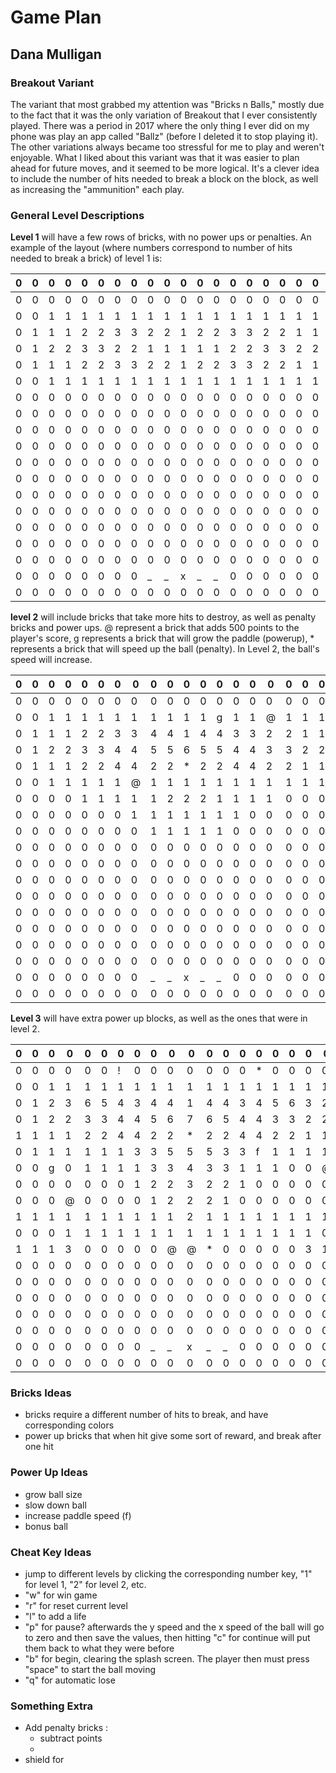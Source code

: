 # Game Plan
## Dana Mulligan


### Breakout Variant
The variant that most grabbed my attention was "Bricks n Balls,"
mostly due to the fact that it was the only variation of Breakout that I ever 
consistently played. There was a period in 2017 where the only thing I ever did
on my phone was play an app called "Ballz" (before I deleted it to stop playing it).
The other variations always became too stressful for me to play and weren't enjoyable. 
What I liked about this variant was that it was easier to plan ahead for future moves,
and it seemed to be more logical. It's a clever idea to include the number of hits needed
to break a block on the block, as well as increasing the "ammunition" each play. 
### General Level Descriptions
**Level 1** will have a few rows of bricks, with no power ups or penalties.
An example of the layout (where numbers correspond to number of hits needed
to break a brick) of level 1 is:

|0|0|0|0|0|0|0|0|0|0|0|0|0|0|0|0|0|0|0|0|0|
---|---|---|---|---|---|---|---|---|---|---|---|---|---|---|---|---|---|---|---|---
|0|0|0|0|0|0|0|0|0|0|0|0|0|0|0|0|0|0|0|0|0|
|0|0|1|1|1|1|1|1|1|1|1|1|1|1|1|1|1|1|1|0|0|
|0|1|1|1|2|2|3|3|2|2|1|2|2|3|3|2|2|1|1|1|0|
|0|1|2|2|3|3|2|2|1|1|1|1|1|2|2|3|3|2|2|1|0|
|0|1|1|1|2|2|3|3|2|2|1|2|2|3|3|2|2|1|1|1|0|
|0|0|1|1|1|1|1|1|1|1|1|1|1|1|1|1|1|1|1|0|0|
|0|0|0|0|0|0|0|0|0|0|0|0|0|0|0|0|0|0|0|0|0|
|0|0|0|0|0|0|0|0|0|0|0|0|0|0|0|0|0|0|0|0|0|
|0|0|0|0|0|0|0|0|0|0|0|0|0|0|0|0|0|0|0|0|0|
|0|0|0|0|0|0|0|0|0|0|0|0|0|0|0|0|0|0|0|0|0|
|0|0|0|0|0|0|0|0|0|0|0|0|0|0|0|0|0|0|0|0|0|
|0|0|0|0|0|0|0|0|0|0|0|0|0|0|0|0|0|0|0|0|0|
|0|0|0|0|0|0|0|0|0|0|0|0|0|0|0|0|0|0|0|0|0|
|0|0|0|0|0|0|0|0|0|0|0|0|0|0|0|0|0|0|0|0|0|
|0|0|0|0|0|0|0|0|0|0|0|0|0|0|0|0|0|0|0|0|0|
|0|0|0|0|0|0|0|0|0|0|0|0|0|0|0|0|0|0|0|0|0|
|0|0|0|0|0|0|0|0|0|0|0|0|0|0|0|0|0|0|0|0|0|
|0|0|0|0|0|0|0|0|_|_|x|_|_|0|0|0|0|0|0|0|0|
|0|0|0|0|0|0|0|0|0|0|0|0|0|0|0|0|0|0|0|0|0|

**level 2** will include bricks that take more hits to destroy, as
well as penalty bricks and power ups. @ represent a brick that adds 
500 points to the player's score, g represents a brick that will grow the paddle (powerup),
\* represents a brick that will speed up the ball (penalty). In Level 2,
the ball's speed will increase.

|0|0|0|0|0|0|0|0|0|0|0|0|0|0|0|0|0|0|0|0|0|
---|---|---|---|---|---|---|---|---|---|---|---|---|---|---|---|---|---|---|---|---
|0|0|0|0|0|0|0|0|0|0|0|0|0|0|0|0|0|0|0|0|0|
|0|0|1|1|1|1|1|1|1|1|1|1|g|1|1|@|1|1|1|0|0|
|0|1|1|1|2|2|3|3|4|4|1|4|4|3|3|2|2|1|1|1|0|
|0|1|2|2|3|3|4|4|5|5|6|5|5|4|4|3|3|2|2|1|0|
|0|1|1|1|2|2|4|4|2|2|*|2|2|4|4|2|2|1|1|1|0|
|0|0|1|1|1|1|1|@|1|1|1|1|1|1|1|1|1|1|1|0|0|
|0|0|0|0|1|1|1|1|1|2|2|2|1|1|1|1|0|0|0|0|0|
|0|0|0|0|0|0|0|1|1|1|1|1|1|1|0|0|0|0|0|0|0|
|0|0|0|0|0|0|0|0|1|1|1|1|1|0|0|0|0|0|0|0|0|
|0|0|0|0|0|0|0|0|0|0|0|0|0|0|0|0|0|0|0|0|0|
|0|0|0|0|0|0|0|0|0|0|0|0|0|0|0|0|0|0|0|0|0|           
|0|0|0|0|0|0|0|0|0|0|0|0|0|0|0|0|0|0|0|0|0|
|0|0|0|0|0|0|0|0|0|0|0|0|0|0|0|0|0|0|0|0|0|           
|0|0|0|0|0|0|0|0|0|0|0|0|0|0|0|0|0|0|0|0|0|
|0|0|0|0|0|0|0|0|0|0|0|0|0|0|0|0|0|0|0|0|0|           
|0|0|0|0|0|0|0|0|0|0|0|0|0|0|0|0|0|0|0|0|0|
|0|0|0|0|0|0|0|0|0|0|0|0|0|0|0|0|0|0|0|0|0|           
|0|0|0|0|0|0|0|0|_|_|x|_|_|0|0|0|0|0|0|0|0|
|0|0|0|0|0|0|0|0|0|0|0|0|0|0|0|0|0|0|0|0|0|

**Level 3** will have extra power up blocks, as well as the ones that were
in level 2. 

|0|0|0|0|0|0|0|0|0|0|0|0|0|0|0|0|0|0|0|0|0
---|---|---|---|---|---|---|---|---|---|---|---|---|---|---|---|---|---|---|---|---
|0|0|0|0|0|0|!|0|0|0|0|0|0|0|*|0|0|0|0|0|0|
|0|0|1|1|1|1|1|1|1|1|1|1|1|1|1|1|1|1|1|0|0|
|0|1|2|3|6|5|4|3|4|4|1|4|4|3|4|5|6|3|2|1|0|
|0|1|2|2|3|3|4|4|5|6|7|6|5|4|4|3|3|2|2|1|0|
|1|1|1|1|2|2|4|4|2|2|*|2|2|4|4|2|2|1|1|1|1|
|0|1|1|1|1|1|1|3|3|5|5|5|3|3|f|1|1|1|1|1|0|
|0|0|g|0|1|1|1|1|3|3|4|3|3|1|1|1|0|0|@|0|0|
|0|0|0|0|0|0|0|1|2|2|3|2|2|1|0|0|0|0|0|0|0|
|0|0|0|@|0|0|0|0|1|2|2|2|1|0|0|0|0|0|0|0|0|
|1|1|1|1|1|1|1|1|1|1|2|1|1|1|1|1|1|1|1|1|1|
|0|0|0|1|1|1|1|1|1|1|1|1|1|1|1|1|1|1|0|0|0|
|1|1|1|3|0|0|0|0|0|@|@|*|0|0|0|0|0|3|1|1|1|
|0|0|0|0|0|0|0|0|0|0|0|0|0|0|0|0|0|0|0|0|0|
|0|0|0|0|0|0|0|0|0|0|0|0|0|0|0|0|0|0|0|0|0|
|0|0|0|0|0|0|0|0|0|0|0|0|0|0|0|0|0|0|0|0|0|
|0|0|0|0|0|0|0|0|0|0|0|0|0|0|0|0|0|0|0|0|0|
|0|0|0|0|0|0|0|0|0|0|0|0|0|0|0|0|0|0|0|0|0|
|0|0|0|0|0|0|0|0|_|_|x|_|_|0|0|0|0|0|0|0|0|
|0|0|0|0|0|0|0|0|0|0|0|0|0|0|0|0|0|0|0|0|0|

### Bricks Ideas
 - bricks require a different number of hits to break, and have corresponding colors
 - power up bricks that when hit give some sort of reward, and break after one hit
 
### Power Up Ideas
 - grow ball size
 - slow down ball 
 - increase paddle speed (f)
 - bonus ball

### Cheat Key Ideas
 - jump to different levels by clicking the corresponding number key, "1" for level 1,
 "2" for level 2, etc.
 - "w" for win game
 - "r" for reset current level 
 - "l" to add a life
 - "p" for pause? afterwards the y speed and the x speed of the ball will go to
 zero and then save the values, then hitting "c" for continue will put them back to what
 they were before
 - "b" for begin, clearing the splash screen. The player then must press "space" to
 start the ball moving
 - "q" for automatic lose
### Something Extra
- Add penalty bricks :
   * subtract points
   * 
 - shield for 
 